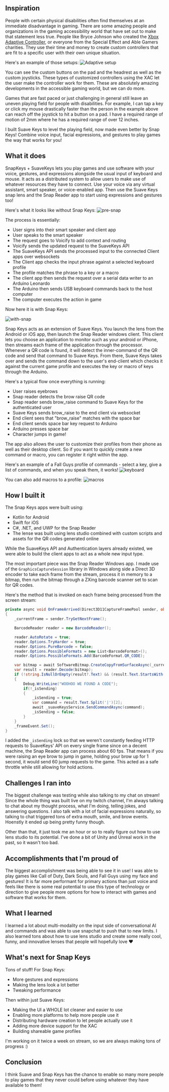 ## Inspiration

People with certain physical disabilities often find themselves at an immediate disadvantage in gaming. There are some amazing people and organizations in the gaming accessibility world that have set out to make that statement less true. People like Bryce Johnson who created the [Xbox Adaptive Controller](https://www.xbox.com/en-US/accessories/controllers/xbox-adaptive-controller), or everyone from the Special Effect and Able Gamers charities. They use their time and money to create custom controllers that are fit to a specific user with their own unique situation.

Here's an example of those setups:
![Adaptive setup](https://compass-ssl.xbox.com/assets/d3/9d/d39d37c7-deb8-4088-bd2e-f2bb15631bc6.jpg?n=Assistive-Tech_Feature-0_Strengthened-Community_1040x585.jpg)

You can see the custom buttons on the pad and the headrest as well as the custom joysticks. These types of customized controllers using the XAC let the user make the controller work for them. These are absolutely amazing developments in the accessible gaming world, but we can do more.

Games that are fast paced or just challenging in general still leave an uneven playing field for people with disabilities. For example, I can tap a key or click my mouse drastically faster than the person in the example above can reach off the joystick to hit a button on a pad. I have a required range of motion of 2mm where he has a required range of over 12 inches.

I built Suave Keys to level the playing field, now made even better by Snap Keys! Combine voice input, facial expressions, and gestures to play games the way that works for you!

## What it does

SnapKeys + SuaveKeys lets you play games and use software with your voice, gestures, and expressions alongside the usual input of keyboard and mouse. 
It acts as a distributed system to allow users to make use of whatever resources they have to connect. Use your voice via any virtual assistant, smart speaker, or voice-enabled app. Then use the Suave Keys snap lens and the Snap Reader app to start using expressions and gestures too!

Here's what it looks like without Snap Keys: 
![pre-snap](https://i.imgur.com/4mKU6gZ.png)

The process is essentially:
- User signs into their smart speaker and client app
- User speaks to the smart speaker
- The request goes to Voicify to add context and routing
- Voicify sends the updated request to the SuaveKeys API
- The SuaveKeys API sends the processed input to the connected Client apps over websockets
- The Client app checks the input phrase against a selected keyboard profile
- The profile matches the phrase to a key or a macro
- The client app then sends the request over a serial data writer to an Arduino Leonardo
- The Arduino then sends USB keyboard commands back to the host computer
- The computer executes the action in game

Now here it is with Snap Keys:

![with-snap](https://i.imgur.com/S5XX5E2.png)

Snap Keys acts as an extension of Suave Keys. You launch the lens from the Android or iOS app, then launch the Snap Reader windows client. This client lets you choose an application to monitor such as your android or iPhone, then streams each frame of the application through the processor. Whenever a QR code is found, it will detect the inner-command of the QR code and send that command to Suave Keys. From there, Suave Keys takes over and sends the command down to the user's end-client which checks it against the current game profile and executes the key or macro of keys through the Arduino.

Here's a typical flow once everything is running:
- User raises eyebrows
- Snap reader detects the brow raise QR code
- Snap reader sends brow_raise command to Suave Keys for the authenticated user
- Suave Keys sends brow_raise to the end client via websocket
- End client sees that "brow_raise" matches with the space bar
- End client sends space bar key request to Arduino
- Arduino presses space bar
- Character jumps in game!

The app also allows the user to customize their profiles from their phone as well as their desktop client. So if you want to quickly create a new command or macro, you can register it right within the app.

Here's an example of a Fall Guys profile of commands - select a key, give a list of commands, and when you speak them, it works!
![keyboard](https://voicify-prod-files.s3.amazonaws.com/faebe924-8c96-45cd-971f-adadd6b125e2/e8df6980-0f14-4135-ba17-eb7ed9f6e2d2/keyboard.png)

You can also add macros to a profile:
![macros](https://voicify-prod-files.s3.amazonaws.com/faebe924-8c96-45cd-971f-adadd6b125e2/f8401a37-2602-4ea7-a3f8-0b2e46e52d18/keyboard2.png)

## How I built it

The Snap Keys apps were built using:
- Kotlin for Android
- Swift for iOS
- C#, .NET, and UWP for the Snap Reader
- The lense was built using lens studio combined with custom scripts and assets for the QR codes generated online

While the SuaveKeys API and Authentication layers already existed, we were able to build the client apps to act as a whole new input type. 

The most important piece was the Snap Reader Windows app. I made use of the `GraphicsCaptureSession` library in Windows along side a Direct 3D encoder to take each frame from the stream, process it in memory to a bitmap, then run the bitmap through a ZXing barcode scanner set to scan for QR codes.

Here's the method that is invoked on each frame being processed from the screen stream:
```csharp
private async void OnFrameArrived(Direct3D11CaptureFramePool sender, object args)
{
    _currentFrame = sender.TryGetNextFrame();

    BarcodeReader reader = new BarcodeReader();

    reader.AutoRotate = true;
    reader.Options.TryHarder = true;
    reader.Options.PureBarcode = false;
    reader.Options.PossibleFormats = new List<BarcodeFormat>();
    reader.Options.PossibleFormats.Add(BarcodeFormat.QR_CODE);

    var bitmap = await SoftwareBitmap.CreateCopyFromSurfaceAsync(_currentFrame.Surface).AsTask();
    var result = reader.Decode(bitmap);
    if (!string.IsNullOrEmpty(result?.Text) && (result.Text.StartsWith("suavekeys|expression") || result.Text.StartsWith("suavekeys|gesture")))
    {
        Debug.WriteLine("WOOHOO WE FOUND A CODE");
        if(!_isSending)
        {
            _isSending = true;
            var command = result.Text.Split('|')[2];
            await _suaveKeysService.SendCommandAsync(command);
            _isSending = false;
        }
    }
    _frameEvent.Set();
}
```

I added the `_isSending` lock so that we weren't constantly feeding HTTP requests to SuaveKeys' API on every single frame since on a decent machine, the Snap Reader app can process about 60 fps. That means if you were raising an eye brow to jump in game, holding your brow up for 1 second, it would send 60 jump requests to the game. This acted as a safe throttle while still allowing for hold actions.

## Challenges I ran into

The biggest challenge was testing while also talking to my chat on stream! Since the whole thing was built live on my twitch channel, I'm always talking to chat about my thought process, what I'm doing, telling jokes, and answering questions. I also talk with a lot of facial expressions naturally, so talking to chat triggered tons of extra mouth, smile, and brow events. Hoenstly it ended up being pretty funny though.

Other than that, it just took me an hour or so to really figure out how to use lens studio to its potential. I've done a bit of Unity and Unreal work in the past, so it wasn't too bad.

## Accomplishments that I'm proud of

The biggest accomplishment was being able to see it in use! I was able to play games like Call of Duty, Dark Souls, and Fall Guys using my face and gestures! It is far more performant for primary actions than just voice and feels like there is some real potential to use this type of technology or direction to give people more options for how to interact with games and software that works for them.


## What I learned

I learned a lot about multi-modality on the input side of conversational AI and commands and was able to use snapchat to push that to new limits. I also learned tons about how to use lens studio and create some really cool, funny, and innovative lenses that people will hopefully love ♥

## What's next for Snap Keys

Tons of stuff! For Snap Keys:
- More gestures and expressions
- Making the lens look a lot better
- Tweaking performance

Then within just Suave Keys:
- Making the UI a WHOLE lot cleaner and easier to use
- Enabling more platforms to help more people use it
- Distributing hardware creation to let people actually use it
- Adding more device support for the XAC
- Building shareable game profiles

I'm working on it twice a week on stream, so we are always making tons of progress :)

## Conclusion

I think Suave and Snap Keys has the chance to enable so many more people to play games that they never could before using whatever they have available to them!
